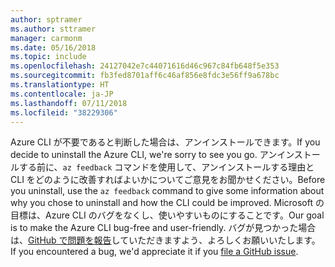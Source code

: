 ```yaml
---
author: sptramer
ms.author: sttramer
manager: carmonm
ms.date: 05/16/2018
ms.topic: include
ms.openlocfilehash: 24127042e7c44071616d46c967c84fb648f5e353
ms.sourcegitcommit: fb3fed8701aff6c46af856e8fdc3e56ff9a678bc
ms.translationtype: HT
ms.contentlocale: ja-JP
ms.lasthandoff: 07/11/2018
ms.locfileid: "38229306"
---
```

<span data-ttu-id="325e0-101">Azure CLI が不要であると判断した場合は、アンインストールできます。</span><span class="sxs-lookup"><span data-stu-id="325e0-101">If you decide to uninstall the Azure CLI, we're sorry to see you go.</span></span> <span data-ttu-id="325e0-102">アンインストールする前に、`az feedback` コマンドを使用して、アンインストールする理由と CLI をどのように改善すればよいかについてご意見をお聞かせください。</span><span class="sxs-lookup"><span data-stu-id="325e0-102">Before you uninstall, use the `az feedback` command to give some information about why you chose to uninstall and how the CLI could be improved.</span></span> <span data-ttu-id="325e0-103">Microsoft の目標は、Azure CLI のバグをなくし、使いやすいものにすることです。</span><span class="sxs-lookup"><span data-stu-id="325e0-103">Our goal is to make the Azure CLI bug-free and user-friendly.</span></span> <span data-ttu-id="325e0-104">バグが見つかった場合は、[GitHub で問題を報告](https://github.com/Azure/azure-cli/issues)していただきますよう、よろしくお願いいたします。</span><span class="sxs-lookup"><span data-stu-id="325e0-104">If you encountered a bug, we'd appreciate it if you [file a GitHub issue](https://github.com/Azure/azure-cli/issues).</span></span>
